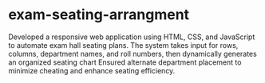 # exam-seating-arrangment
 Developed a responsive web application using HTML, CSS, and JavaScript to automate exam hall seating plans. The system takes input for rows, columns, department names, and roll numbers, then dynamically generates an organized seating chart Ensured alternate department placement to minimize cheating and enhance seating efficiency.
